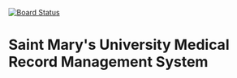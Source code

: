 [![Board Status](https://jdal08.visualstudio.com/29a2ca9e-a168-4da0-ab41-f67e2102ee7a/82383031-cd7d-4b9f-8c40-5f388383f890/_apis/work/boardbadge/b12d6805-3b39-4d75-8402-84acdab48e95)](https://jdal08.visualstudio.com/29a2ca9e-a168-4da0-ab41-f67e2102ee7a/_boards/board/t/82383031-cd7d-4b9f-8c40-5f388383f890/Microsoft.RequirementCategory)
# Saint Mary's University Medical Record Management System

